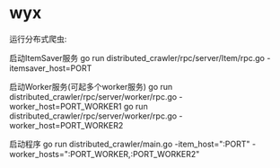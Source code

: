 # wyx


运行分布式爬虫:

启动ItemSaver服务
go run distributed_crawler/rpc/server/Item/rpc.go -itemsaver_host=PORT


启动Worker服务(可起多个worker服务)
go run distributed_crawler/rpc/server/worker/rpc.go -worker_host=PORT_WORKER1
go run distributed_crawler/rpc/server/worker/rpc.go -worker_host=PORT_WORKER2


启动程序
go run distributed_crawler/main.go -item_host=":PORT" -worker_hosts=":PORT_WORKER,:PORT_WORKER2"
